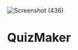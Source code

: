 ![Screenshot (436)](https://github.com/SatyaDevi-Amujala/QuizMaker/assets/133928428/e5552487-0a02-4bad-8f33-5017a55dc1be)

# QuizMaker
